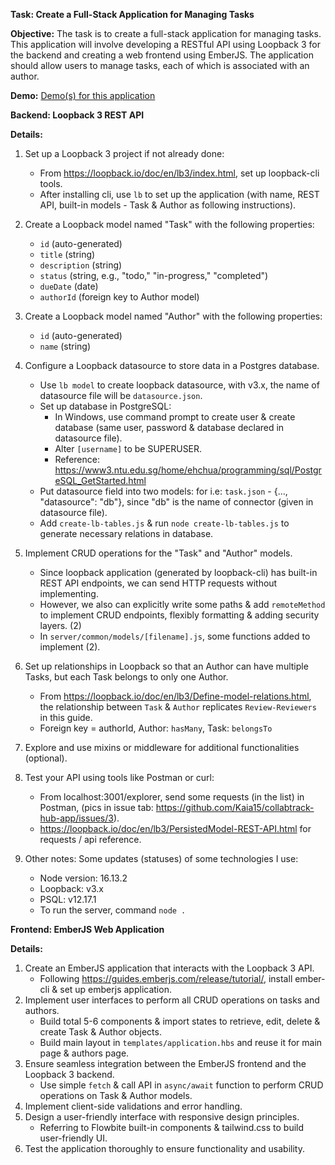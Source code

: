 **Task: Create a Full-Stack Application for Managing Tasks**

**Objective:** The task is to create a full-stack application for managing tasks. This application will involve developing a RESTful API using Loopback 3 for the backend and creating a web frontend using EmberJS. The application should allow users to manage tasks, each of which is associated with an author.

**Demo:** [Demo(s) for this application](https://github.com/Kaia15/collabtrack-hub-app/issues/4)

**Backend: Loopback 3 REST API**

**Details:**

1. Set up a Loopback 3 project if not already done:
   - From https://loopback.io/doc/en/lb3/index.html, set up loopback-cli tools.
   - After installing cli, use `lb` to set up the application (with name, REST API, built-in models - Task & Author as following instructions).
2. Create a Loopback model named "Task" with the following properties:
   - `id` (auto-generated)
   - `title` (string)
   - `description` (string)
   - `status` (string, e.g., "todo," "in-progress," "completed")
   - `dueDate` (date)
   - `authorId` (foreign key to Author model)
3. Create a Loopback model named "Author" with the following properties:
   - `id` (auto-generated)
   - `name` (string)
4. Configure a Loopback datasource to store data in a Postgres database.
   - Use `lb model` to create loopback datasource, with v3.x, the name of datasource file will be `datasource.json`.
   - Set up database in PostgreSQL:
      + In Windows, use command prompt to create user & create database (same user, password & database declared in datasource file).
      + Alter `[username]` to be SUPERUSER.
      + Reference: https://www3.ntu.edu.sg/home/ehchua/programming/sql/PostgreSQL_GetStarted.html
    - Put datasource field into two models: for i.e: `task.json` - {..., "datasource": "db"}, since "db" is the name of connector (given in datasource file).
    - Add `create-lb-tables.js` & run `node create-lb-tables.js` to generate necessary relations in database.
        
5. Implement CRUD operations for the "Task" and "Author" models.
   - Since loopback application (generated by loopback-cli) has built-in REST API endpoints, we can send HTTP requests without implementing.
   - However, we also can explicitly write some paths & add `remoteMethod` to implement CRUD endpoints, flexibly formatting & adding security layers. (2)
   - In `server/common/models/[filename].js`, some functions added to implement (2).
6. Set up relationships in Loopback so that an Author can have multiple Tasks, but each Task belongs to only one Author.
   - From https://loopback.io/doc/en/lb3/Define-model-relations.html, the relationship between `Task` & `Author` replicates `Review-Reviewers` in this guide.
   - Foreign key = authorId, Author: `hasMany`, Task: `belongsTo` 
7. Explore and use mixins or middleware for additional functionalities (optional).
8. Test your API using tools like Postman or curl:
   - From localhost:3001/explorer, send some requests (in the list) in Postman, (pics in issue tab: https://github.com/Kaia15/collabtrack-hub-app/issues/3).
   - https://loopback.io/doc/en/lb3/PersistedModel-REST-API.html for requests / api reference.
9. Other notes:
    Some updates (statuses) of some technologies I use:
   - Node version: 16.13.2
   - Loopback: v3.x
   - PSQL: v12.17.1
   - To run the server, command `node .`

     
**Frontend: EmberJS Web Application**

**Details:**

1. Create an EmberJS application that interacts with the Loopback 3 API.
   - Following https://guides.emberjs.com/release/tutorial/, install ember-cli & set up emberjs application.
3. Implement user interfaces to perform all CRUD operations on tasks and authors.
   - Build total 5-6 components & import states to retrieve, edit, delete & create Task & Author objects.
   - Build main layout in `templates/application.hbs` and reuse it for main page & authors page.
4. Ensure seamless integration between the EmberJS frontend and the Loopback 3 backend.
   - Use simple `fetch` & call API in `async/await` function to perform CRUD operations on Task & Author models.
5. Implement client-side validations and error handling.
6. Design a user-friendly interface with responsive design principles.
   - Referring to Flowbite built-in components & tailwind.css to build user-friendly UI.
8. Test the application thoroughly to ensure functionality and usability. 

